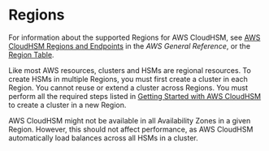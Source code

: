 # Regions<a name="regions"></a>

For information about the supported Regions for AWS CloudHSM, see [AWS CloudHSM Regions and Endpoints](https://docs.aws.amazon.com/general/latest/gr/cloudhsm.html) in the *AWS General Reference*, or the [Region Table](https://aws.amazon.com/about-aws/global-infrastructure/regional-product-services/)\.

Like most AWS resources, clusters and HSMs are regional resources\. To create HSMs in multiple Regions, you must first create a cluster in each Region\. You cannot reuse or extend a cluster across Regions\. You must perform all the required steps listed in [Getting Started with AWS CloudHSM](getting-started.md) to create a cluster in a new Region\.

AWS CloudHSM might not be available in all Availability Zones in a given Region\. However, this should not affect performance, as AWS CloudHSM automatically load balances across all HSMs in a cluster\.